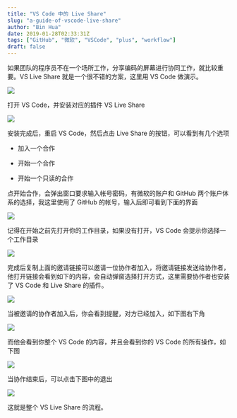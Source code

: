 ```yaml
---
title: "VS Code 中的 Live Share"
slug: "a-guide-of-vscode-live-share"
author: "Bin Hua"
date: 2019-01-28T02:33:31Z
tags: ["GitHub", "微软", "VSCode", "plus", "workflow"]
draft: false
---
```


如果团队的程序员不在一个场所工作，分享编码的屏幕进行协同工作，就比较重要。VS Live Share 就是一个很不错的方案，这里用 VS Code 做演示。

![](https://storage.tourcoder.com/tcblog/vscodeliveshare_01.png)

打开 VS Code，并安装对应的插件 VS Live Share

![](https://storage.tourcoder.com/tcblog/vscodeliveshare_02.png)

安装完成后，重启 VS Code，然后点击 Live Share 的按钮，可以看到有几个选项

- 加入一个合作 

- 开始一个合作

- 开始一个只读的合作

点开始合作，会弹出窗口要求输入帐号密码，有微软的账户和 GitHub 两个账户体系的选择，我这里使用了 GitHub 的帐号，输入后即可看到下面的界面

![](https://storage.tourcoder.com/tcblog/vscodeliveshare_03.png)

记得在开始之前先打开你的工作目录，如果没有打开，VS Code 会提示你选择一个工作目录

![](https://storage.tourcoder.com/tcblog/vscodeliveshare_04.png)

完成后复制上面的邀请链接可以邀请一位协作者加入，将邀请链接发送给协作者，他打开链接会看到如下的内容，会自动弹窗选择打开方式，这里需要协作者也安装了 VS Code 和 Live Share 的插件。

![](https://storage.tourcoder.com/tcblog/vscodeliveshare_05.png)

当被邀请的协作者加入后，你会看到提醒，对方已经加入，如下图右下角

![](https://storage.tourcoder.com/tcblog/vscodeliveshare_06.png)

而他会看到你整个 VS Code 的内容，并且会看到你的 VS Code 的所有操作，如下图

![](https://storage.tourcoder.com/tcblog/vscodeliveshare_07.png)

当协作结束后，可以点击下图中的退出

![](https://storage.tourcoder.com/tcblog/vscodeliveshare_08.png)

这就是整个 VS Live Share 的流程。